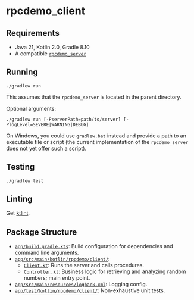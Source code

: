 # rpcdemo_client

## Requirements

- Java 21, Kotlin 2.0, Gradle 8.10
- A compatible [`rpcdemo_server`](../rpcdemo_server)

## Running

```
./gradlew run
```

This assumes that the `rpcdemo_server` is located in the parent directory.

Optional arguments:

```
./gradlew run [-PserverPath=path/to/server] [-PlogLevel=SEVERE|WARNING|DEBUG]
```

On Windows, you could use `gradlew.bat` instead and provide a path to an executable file or script (the current implementation of the `rpcdemo_server` does not yet offer such a script).

## Testing

```
./gradlew test
```

## Linting

Get [ktlint](https://pinterest.github.io/ktlint/latest/).

## Package Structure

- [`app/build.gradle.kts`](./app/build.gradle.kts): Build configuration for dependencies and command line arguments.
- [`app/src/main/kotlin/rpcdemo/client/`](./app/src/main/kotlin/rpcdemo/client/):
  - [`Client.kt`](./app/src/main/kotlin/rpcdemo/client/Client.kt): Runs the server and calls procedures.
  - [`Controller.kt`](./app/src/main/kotlin/rpcdemo/client/Controller.kt): Business logic for retrieving and analyzing random numbers; main entry point.
- [`app/src/main/resources/logback.xml`](./app/src/main/resources/logback.xml): Logging config.
- [`app/test/kotlin/rpcdemo/client/`](./app/test/kotlin/rpcdemo/client/): Non-exhaustive unit tests.
